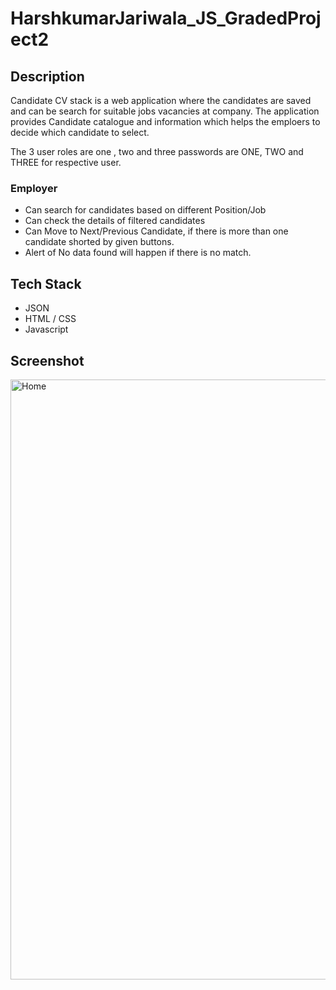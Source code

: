 # HarshkumarJariwala_JS_GradedProject2
## Description

Candidate CV stack is a web application where the candidates are saved and can be search for suitable jobs vacancies at company. The application provides Candidate catalogue and information which helps the emploers to decide which candidate to select.

The 3 user roles are one , two and three
passwords are ONE, TWO and THREE for respective user.

### Employer
* Can search for candidates based on different Position/Job
* Can check the details of filtered candidates
* Can Move to Next/Previous Candidate, if there is more than one candidate shorted by given buttons.
* Alert of No data found will happen if there is no match. 

## Tech Stack

* JSON
* HTML / CSS
* Javascript

## Screenshot 
<img width="960" alt="Home" src="[https://github.com/Jariwalajerry007/HarshkumarJariwala_JS_GradedProject2/blob/main/JS%20ASSIGNMENT/SS/Home.JPG]">
